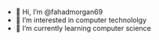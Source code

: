 - 👋 Hi, I’m @fahadmorgan69
- 👀 I’m interested in computer technololgy
- 🌱 I’m currently learning computer science

<!---
fahadmorgan69/fahadmorgan69 is a ✨ special ✨ repository because its `README.md` (this file) appears on your GitHub profile.
You can click the Preview link to take a look at your changes.
--->
